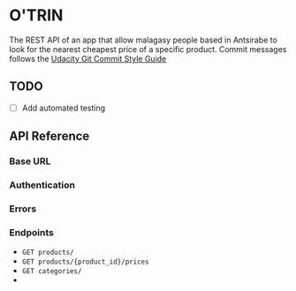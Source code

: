 # O'TRIN
The REST API of an app that allow malagasy people based in Antsirabe to look for the nearest cheapest price of a specific product.
Commit messages follows the [Udacity Git Commit Style Guide]()

## TODO
- [ ] Add automated testing

## API Reference 

### Base URL

### Authentication

### Errors

### Endpoints

* `GET products/`
* `GET products/{product_id}/prices`
* `GET categories/`
* 